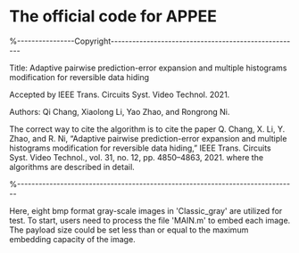 # The official code for APPEE

%----------------Copyright-----------------------------------------------------

Title: Adaptive pairwise prediction-error expansion and multiple histograms modification for reversible data hiding

Accepted by IEEE Trans. Circuits Syst. Video Technol. 2021.

Authors: Qi Chang, Xiaolong Li, Yao Zhao, and Rongrong Ni.

The correct way to cite the algorithm is to cite the paper 
Q. Chang, X. Li, Y. Zhao, and R. Ni, “Adaptive pairwise prediction-error expansion and multiple histograms modification for reversible data hiding,” IEEE Trans. Circuits Syst. Video Technol., vol. 31, no. 12, pp. 4850–4863, 2021.
where the algorithms are described in detail. 

%------------------------------------------------------------------------------

Here, eight bmp format gray-scale images in 'Classic_gray' are utilized for test. To start, users need to process the file 'MAIN.m' to embed each image.
The payload size could be set less than or equal to the maximum embedding capacity of the image.
